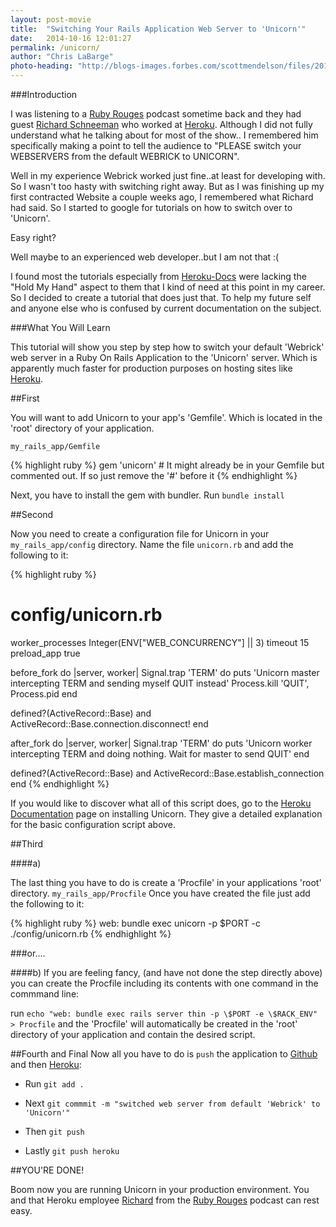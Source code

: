 ```yaml
---
layout: post-movie
title:  "Switching Your Rails Application Web Server to 'Unicorn'"
date:   2014-10-16 12:01:27
permalink: /unicorn/
author: "Chris LaBarge"
photo-heading: "http://blogs-images.forbes.com/scottmendelson/files/2014/11/maxresdefault.jpg"
---
```

###Introduction

I was listening to a [Ruby Rouges][richard-pod] podcast sometime back and they had guest [Richard Schneeman][richard] who worked at [Heroku][heroku]. Although I 
did not fully understand what he talking about for most of the show.. I remembered him specifically making a point to 
tell the audience to "PLEASE switch your WEBSERVERS from the default WEBRICK to UNICORN".  

Well in my experience Webrick worked just fine..at least for developing with.  So I wasn't too hasty with
switching right away.  But as I was finishing up my first contracted Website a couple weeks ago, I remembered what
Richard had said. So I started to google for tutorials on how to switch over to 'Unicorn'.

Easy right?  

Well maybe to an experienced web developer..but I am not that :(

I found most the tutorials especially from [Heroku-Docs][heroku-docs] were lacking the "Hold My Hand" aspect to them that I kind of need
at this point in my career.  So I decided to create a tutorial that does just that.  To help my future self and anyone
else who is confused by current documentation on the subject. 


###What You Will Learn

This tutorial will show you step by step how to switch your default 'Webrick' web server in a Ruby On Rails Application 
to the 'Unicorn' server. Which is apparently much faster for production purposes on hosting sites like [Heroku][heroku].

##First


You will want to add Unicorn to your app's 'Gemfile'.  Which is located in the 'root' directory of
your application.

`my_rails_app/Gemfile`

 {% highlight ruby %}
	gem 'unicorn' # It might already be in your Gemfile but commented out. If so just remove the '#' before it
{% endhighlight %}

Next, you have to install the gem with bundler.  Run `bundle install` 


##Second

Now you need to create a configuration file for Unicorn in your `my_rails_app/config` directory.
Name the file `unicorn.rb` and add the following to it:

{% highlight ruby %}
# config/unicorn.rb
worker_processes Integer(ENV["WEB_CONCURRENCY"] || 3)
timeout 15
preload_app true

before_fork do |server, worker|
  Signal.trap 'TERM' do
    puts 'Unicorn master intercepting TERM and sending myself QUIT instead'
    Process.kill 'QUIT', Process.pid
  end

  defined?(ActiveRecord::Base) and
    ActiveRecord::Base.connection.disconnect!
end

after_fork do |server, worker|
  Signal.trap 'TERM' do
    puts 'Unicorn worker intercepting TERM and doing nothing. Wait for master to send QUIT'
  end

  defined?(ActiveRecord::Base) and
    ActiveRecord::Base.establish_connection
end
{% endhighlight %}

If you would like to discover what all of this script does, go to the [Heroku Documentation][heroku-docs] page 
on installing Unicorn.  They give a detailed explanation for the basic configuration script above.  

##Third 

####a)

The last thing you have to do is create a 'Procfile' in your applications 'root' directory. `my_rails_app/Procfile`
Once you have created the file just add the following to it:

{% highlight ruby %}
	web: bundle exec unicorn -p $PORT  -c ./config/unicorn.rb
{% endhighlight %}

###or....

####b)
If you are feeling fancy, (and have not done the step directly above) 
you can create the Procfile including its contents with one command in the commmand line:

run `echo "web: bundle exec rails server thin -p \$PORT -e \$RACK_ENV" > Procfile`
and the 'Procfile' will automatically be created in the 'root' directory of your application and contain
the desired script.

##Fourth and Final
Now all you have to do is `push` the application to [Github][github] and then [Heroku][heroku]:

* Run `git add .`

* Next `git commmit -m "switched web server from default 'Webrick' to 'Unicorn'"`

* Then `git push`

* Lastly `git push heroku`

##YOU'RE DONE!

Boom now you are running Unicorn in your production environment. You and that Heroku employee [Richard][richard] from
the [Ruby Rouges][richard-pod] podcast can rest easy. 

[heroku]:      http://heroku.com
[heroku-docs]: https://devcenter.heroku.com/articles/rails-unicorn

[richard-pod]: 		 http://rubyrogues.com/140-rr-heroku-with-richard-schneeman/
[richard]: https://twitter.com/schneems
[github]:  		http://github.com	
[jekyll-help]: https://github.com/jekyll/jekyll-help


